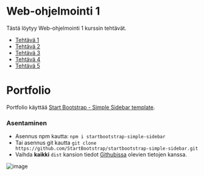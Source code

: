 # Web-ohjelmointi 1
Tästä löytyy Web-ohjelmointi 1 kurssin tehtävät. 

- [Tehtävä 1](https://github.com/iirokin/Web-ohjelmointi/tree/main/Javascript/Teht1)
- [Tehtävä 2](https://github.com/iirokin/Web-ohjelmointi/tree/main/Javascript/Teht2)
- [Tehtävä 3](https://github.com/iirokin/Web-ohjelmointi/tree/main/Javascript/Teht3)
- [Tehtävä 4](https://github.com/iirokin/Web-ohjelmointi/tree/main/jQuery/Teht%C3%A4v%C3%A44)
- [Tehtävä 5](https://github.com/iirokin/Web-ohjelmointi/tree/main/Javascript/Teht5)

# Portfolio
Portfolio käyttää [Start Bootstrap - Simple Sidebar template](https://github.com/startbootstrap/startbootstrap-simple-sidebar).

### Asentaminen
- Asennus npm kautta: `npm i startbootstrap-simple-sidebar`
- Tai asennus git kautta `git clone https://github.com/StartBootstrap/startbootstrap-simple-sidebar.git`
- Vaihda **kaikki** `dist` kansion tiedot [Githubissa](https://github.com/iirokin/Web-ohjelmointi/tree/main/Portfolio/dist) olevien tietojen kanssa.

![image](https://hackmd.io/_uploads/BkIvJLd2kx.png)
